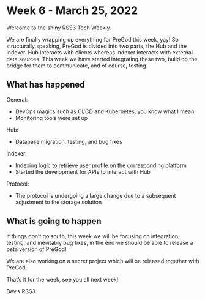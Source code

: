 # Week 6 - March 25, 2022

Welcome to the shiny RSS3 Tech Weekly.

We are finally wrapping up everything for PreGod this week, yay! So structurally speaking, PreGod is divided into two parts, the Hub and the Indexer. Hub interacts with clients whereas Indexer interacts with external data sources. This week we have started integrating these two, building the bridge for them to communicate, and of course, testing.

## What has happened

General:

- DevOps magics such as CI/CD and Kubernetes, you know what I mean
- Monitoring tools were set up

Hub:

- Database migration, testing, and bug fixes

Indexer:

- Indexing logic to retrieve user profile on the corresponding platform
- Started the development for APIs to interact with Hub

Protocol:

- The protocol is undergoing a large change due to a subsequent adjustment to the storage solution

## What is going to happen

If things don’t go south, this week we will be focusing on integration, testing, and inevitably bug fixes, in the end we should be able to release a beta version of PreGod!

We are also working on a secret project which will be released together with PreGod.

That’s it for the week, see you all next week!

Dev 🌀 RSS3
